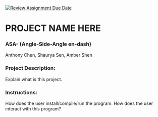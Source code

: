 [![Review Assignment Due Date](https://classroom.github.com/assets/deadline-readme-button-24ddc0f5d75046c5622901739e7c5dd533143b0c8e959d652212380cedb1ea36.svg)](https://classroom.github.com/a/SQs7pKlr)
# PROJECT NAME HERE

### ASA- (Angle-Side-Angle en-dash)

Anthony Chen, Shaurya Sen, Amber Shen
       
### Project Description:

Explain what is this project.
  
### Instructions:

How does the user install/compile/run the program.
How does the user interact with this program?
